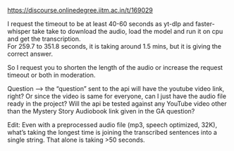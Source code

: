 https://discourse.onlinedegree.iitm.ac.in/t/169029

I request the timeout to be at least 40-60 seconds as yt-dlp and faster-whisper take take to download the audio, load the model and run it on cpu and get the transcription.<br/>
For 259.7 to 351.8 seconds, it is taking around 1.5 mins, but it is giving the correct answer.</p>
<p>So I request you to shorten the length of the audio or increase the request timeout or both in moderation.</p>
<p>Question —&gt; the “question” sent to the api will have the youtube video link, right? Or since the video is same for everyone, can I just have the audio file ready in the project? Will the api be tested against any YouTube video other than the Mystery Story Audiobook link given in the GA question?</p>
<p>Edit: Even with a preprocessed audio file (mp3, speech optimized, 32K), what’s taking the longest time is joining the transcribed sentences into a single string. That alone is taking &gt;50 seconds.